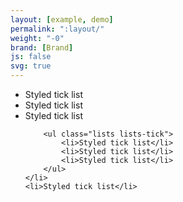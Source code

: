 ```yaml
---
layout: [example, demo]
permalink: ":layout/"
weight: "-0"
brand: [Brand]
js: false
svg: true
---
```


<ul class="lists lists-tick">
	<li>Styled tick list</li>
	<li>Styled tick list</li>
	<li>
		Styled tick list

		<ul class="lists lists-tick">
			<li>Styled tick list</li>
			<li>Styled tick list</li>
			<li>Styled tick list</li>
		</ul>
	</li>
	<li>Styled tick list</li>
</ul>